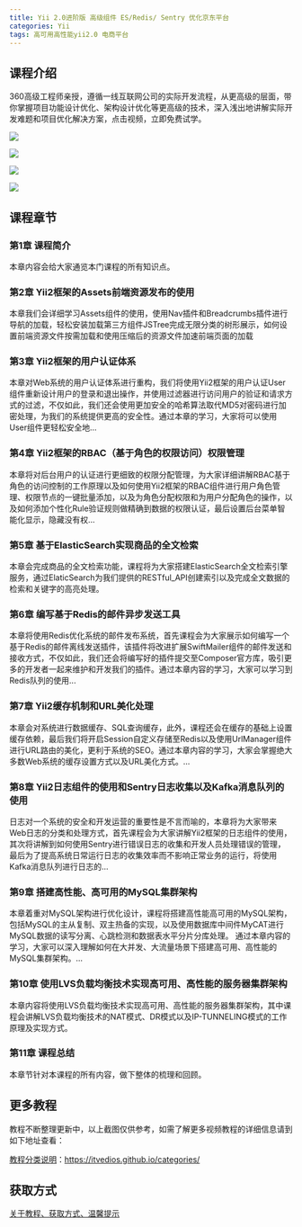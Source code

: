 ```yaml
---
title: Yii 2.0进阶版 高级组件 ES/Redis/ Sentry 优化京东平台
categories: Yii
tags: 高可用高性能yii2.0 电商平台
---
```


## 课程介绍

360高级工程师亲授，遵循一线互联网公司的实际开发流程，从更高级的层面，带你掌握项目功能设计优化、架构设计优化等更高级的技术，深入浅出地讲解实际开发难题和项目优化解决方案，点击视频，立即免费试学。

![](http://oqn6ggw87.bkt.clouddn.com/高可用高性能yii2.0电商平台1.png)

<!--more-->

![](http://oqn6ggw87.bkt.clouddn.com/高可用高性能yii2.0电商平台2.png)

![](http://oqn6ggw87.bkt.clouddn.com/高可用高性能yii2.0电商平台3.png)

![](http://oqn6ggw87.bkt.clouddn.com/高可用高性能yii2.0电商平台4.png)

## 课程章节

### 第1章 课程简介

本章内容会给大家通览本门课程的所有知识点。

### 第2章 Yii2框架的Assets前端资源发布的使用

本章我们会详细学习Assets组件的使用，使用Nav插件和Breadcrumbs插件进行导航的加载，轻松安装加载第三方组件JSTree完成无限分类的树形展示，如何设置前端资源文件按需加载和使用压缩后的资源文件加速前端页面的加载

### 第3章 Yii2框架的用户认证体系

本章对Web系统的用户认证体系进行重构，我们将使用Yii2框架的用户认证User组件重新设计用户的登录和退出操作，并使用过滤器进行访问用户的验证和请求方式的过滤，不仅如此，我们还会使用更加安全的哈希算法取代MD5对密码进行加密处理，为我们的系统提供更高的安全性。通过本章的学习，大家将可以使用User组件更轻松安全地...

### 第4章 Yii2框架的RBAC（基于角色的权限访问）权限管理

本章将对后台用户的认证进行更细致的权限分配管理，为大家详细讲解RBAC基于角色的访问控制的工作原理以及如何使用Yii2框架的RBAC组件进行用户角色管理、权限节点的一键批量添加，以及为角色分配权限和为用户分配角色的操作，以及如何添加个性化Rule验证规则做精确到数据的权限认证，最后设置后台菜单智能化显示，隐藏没有权...

### 第5章 基于ElasticSearch实现商品的全文检索

本章会完成商品的全文检索功能，课程将为大家搭建ElasticSearch全文检索引擎服务，通过ElaticSearch为我们提供的RESTful_API创建索引以及完成全文数据的检索和关键字的高亮处理。

### 第6章 编写基于Redis的邮件异步发送工具

本章将使用Redis优化系统的邮件发布系统，首先课程会为大家展示如何编写一个基于Redis的邮件离线发送插件，该插件将改进扩展SwiftMailer组件的邮件发送和接收方式，不仅如此，我们还会将编写好的插件提交至Composer官方库，吸引更多的开发者一起来维护和开发我们的插件。通过本章内容的学习，大家可以学习到Redis队列的使用...

### 第7章 Yii2缓存机制和URL美化处理

本章会对系统进行数据缓存、SQL查询缓存，此外，课程还会在缓存的基础上设置缓存依赖，最后我们将开启Session自定义存储至Redis以及使用UrlManager组件进行URL路由的美化，更利于系统的SEO。通过本章内容的学习，大家会掌握绝大多数Web系统的缓存设置方式以及URL美化方式。...

### 第8章 Yii2日志组件的使用和Sentry日志收集以及Kafka消息队列的使用

日志对一个系统的安全和开发运营的重要性是不言而喻的，本章将为大家带来Web日志的分类和处理方式，首先课程会为大家讲解Yii2框架的日志组件的使用，其次将讲解到如何使用Sentry进行错误日志的收集和开发人员处理错误的管理，最后为了提高系统日常运行日志的收集效率而不影响正常业务的运行，将使用Kafka消息队列进行日志的...

### 第9章 搭建高性能、高可用的MySQL集群架构

本章着重对MySQL架构进行优化设计，课程将搭建高性能高可用的MySQL架构，包括MySQL的主从复制、双主热备的实现，以及使用数据库中间件MyCAT进行MySQL数据的读写分离、心跳检测和数据表水平分片分库处理。 通过本章内容的学习，大家可以深入理解如何在大并发、大流量场景下搭建高可用、高性能的MySQL集群架构。...

### 第10章 使用LVS负载均衡技术实现高可用、高性能的服务器集群架构

本章内容将使用LVS负载均衡技术实现高可用、高性能的服务器集群架构，其中课程会讲解LVS负载均衡技术的NAT模式、DR模式以及IP-TUNNELING模式的工作原理及实现方式。

### 第11章 课程总结

本章节针对本课程的所有内容，做下整体的梳理和回顾。

## 更多教程

教程不断整理更新中，以上截图仅供参考，如需了解更多视频教程的详细信息请到如下地址查看：

[教程分类说明](https://itvedios.github.io/categories/)：<https://itvedios.github.io/categories/>

## 获取方式

[关于教程、获取方式、温馨提示](https://itvedios.github.io/about/)